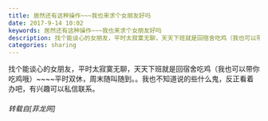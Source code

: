 ```yaml
---
title: 居然还有这种操作~~~我也来求个女朋友好吗
date: 2017-9-14 10:02
keywords: 居然还有这种操作~~~我也来求个女朋友好吗
description: 找个能谈心的女朋友，平时太寂寞无聊，天天下班就是回宿舍吃鸡（我也可以带你吃鸡哦）~~~~平时双休，周末随叫随到。。我也不知道说的些什么鬼，反正看着办吧，有兴趣可以私信联系。
categories: sharing
---
```

<td class="t_f" id="postmessage_883327">

找个能谈心的女朋友，平时太寂寞无聊，天天下班就是回宿舍吃鸡（我也可以带你吃鸡哦）~~~~平时双休，周末随叫随到。。我也不知道说的些什么鬼，反正看着办吧，有兴趣可以私信联系。</td>
###### 转载自[菲龙网]